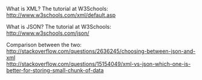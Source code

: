 What is XML? The tutorial at W3Schools:  
http://www.w3schools.com/xml/default.asp

What is JSON? The tutorial at W3Schools:  
http://www.w3schools.com/json/

Comparison between the two:  
http://stackoverflow.com/questions/2636245/choosing-between-json-and-xml  
http://stackoverflow.com/questions/15154049/xml-vs-json-which-one-is-better-for-storing-small-chunk-of-data  
